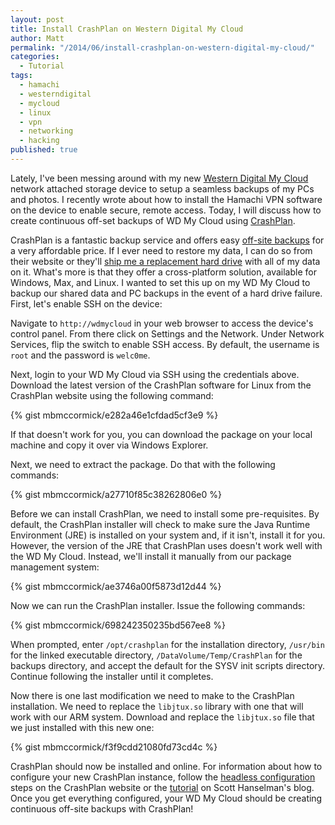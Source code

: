 ```yaml
---
layout: post
title: Install CrashPlan on Western Digital My Cloud
author: Matt
permalink: "/2014/06/install-crashplan-on-western-digital-my-cloud/"
categories: 
  - Tutorial
tags: 
  - hamachi
  - westerndigital
  - mycloud
  - linux
  - vpn
  - networking
  - hacking
published: true
---
```


Lately, I've been messing around with my new [Western Digital My Cloud](http://www.wdc.com/en/products/products.aspx?id=1140) network attached storage device to setup a seamless backups of my PCs and photos. I recently wrote about how to install the Hamachi VPN software on the device to enable secure, remote access. Today, I will discuss how to create continuous off-set backups of WD My Cloud using [CrashPlan](http://www.code42.com/crashplan/).

CrashPlan is a fantastic backup service and offers easy [off-site backups](http://www.code42.com/crashplan/features/backup-destinations/) for a very affordable price. If I ever need to restore my data, I can do so from their website or they'll [ship me a replacement hard drive](http://support.code42.com/CrashPlan/Latest/Restoring/Restore-To-Door_Overview) with all of my data on it. What's more is that they offer a cross-platform solution, available for Windows, Max, and Linux. I wanted to set this up on my WD My Cloud to backup our shared data and PC backups in the event of a hard drive failure. First, let's enable SSH on the device:

Navigate to `http://wdmycloud` in your web browser to access the device's control panel. From there click on Settings and the Network. Under Network Services, flip the switch to enable SSH access. By default, the username is `root` and the password is `welc0me`.

Next, login to your WD My Cloud via SSH using the credentials above. Download the latest version of the CrashPlan software for Linux from the CrashPlan website using the following command:

{% gist mbmccormick/e282a46e1cfdad5cf3e9 %}

If that doesn't work for you, you can download the package on your local machine and copy it over via Windows Explorer.

Next, we need to extract the package. Do that with the following commands:

{% gist mbmccormick/a27710f85c38262806e0 %}

Before we can install CrashPlan, we need to install some pre-requisites. By default, the CrashPlan installer will check to make sure the Java Runtime Environment (JRE) is installed on your system and, if it isn't, install it for you. However, the version of the JRE that CrashPlan uses doesn't work well with the WD My Cloud. Instead, we'll install it manually from our package management system:

{% gist mbmccormick/ae3746a00f5873d12d44 %}

Now we can run the CrashPlan installer. Issue the following commands:

{% gist mbmccormick/698242350235bd567ee8 %}

When prompted, enter `/opt/crashplan` for the installation directory, `/usr/bin` for the linked executable directory, `/DataVolume/Temp/CrashPlan` for the backups directory, and accept the default for the SYSV init scripts directory. Continue following the installer until it completes.

Now there is one last modification we need to make to the CrashPlan installation. We need to replace the `libjtux.so` library with one that will work with our ARM system. Download and replace the `libjtux.so` file that we just installed with this new one:

{% gist mbmccormick/f3f9cdd21080fd73cd4c %}

CrashPlan should now be installed and online. For information about how to configure your new CrashPlan instance, follow the [headless configuration](http://support.code42.com/CrashPlan/Latest/Configuring/Configuring_A_Headless_Client) steps on the CrashPlan website or the [tutorial](http://www.hanselman.com/blog/UPDATED2014HowToSetupCrashPlanCloudBackupOnASynologyNASRunningDSM50.aspx) on Scott Hanselman's blog. Once you get everything configured, your WD My Cloud should be creating continuous off-site backups with CrashPlan!

